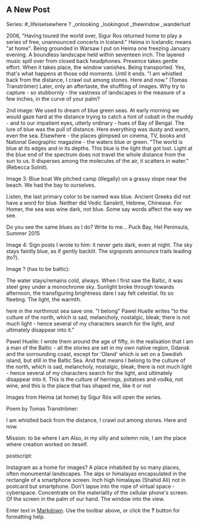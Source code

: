 ## A New Post

Series: #_lifeiselsewhere ?
_onlooking
_lookingout
_thewindow
_wanderlust

2006, 
"Having toured the world over, Sigur Ros returned home to play a series of free, unannounced concerts in Iceland." Heima in Icelandic means "at home". 
Being grounded in Warsaw I put on Heima one freezing January evening. A boundless landscape held within seventeen inch. The layered music spill over from closed back headphones. Presence takes gentle effort. When it takes place, the window vanishes. Being transported. Yes, that's what happens at those odd moments. Until it ends. "I am whistled back from the distance,
I crawl out among stones. Here and now." (Tomas Tranströmer) Later, only an aftertaste, the shuffling of images.
Why try to capture - so stubbornly - the vastness of landscapes in the measure of a few inches, in the curve of your palm?

2nd image:
We used to dream of blue green seas. At early morning we would gaze hard at the distance trying to catch a hint of cobalt in the muddy - and to our impatient eyes, utterly ordinary -  hues of Bay of Bengal. The lure of blue was the pull of distance. Here everything was dusty and warm, even the sea. Elsewhere - the places glimpsed on cinema, TV, books and National Geographic magazine - the waters blue or green. "The world is blue at its edges and in its depths. This blue is the light that got lost. Light at the blue end of the spectrum does not travel the whole distance from the sun to us. It disperses among the molecules of the air, it scatters in water." (Rebecca Solnit). 

Image 3: Blue boat
We pitched camp (illegally) on a grassy slope near the beach. We had the bay to ourselves. 

Listen, the last primary color to be named was blue. 
Ancient Greeks did not have a word for blue.
Neither did Vedic Sanskrit, Hebrew, Chinease.
For Homer, the sea was wine dark, not blue.
Some say words affect the way we see.

Do you see the same blues as I do? Write to me...
Puck Bay, Hel Peninsula, Summer 2015

Image 4: Sign posts
I wrote to him: it never gets dark, even at night. The sky stays faintly blue, as if gently backlit. The signposts announce trails leading (to?).



Image ? (has to be baltic):

The water stays/remains cold, always. When I first saw the Baltic, it was steel grey under a monochrome sky. Sunlight broke through towards afternoon, the transfiguring brightness dare I say felt celestial. Its so fleeting. The light, the warmth. 


here in the northmost sea save one. "I belong" Pawel Huelle writes "to the culture of the north, which is sad, melancholy, nostalgic, bleak; there is not much light - hence several of my characters search for the light, and ultimately disappear into it."

Pawel Huelle: 
I wrote them around the age of fifty, in the realisation that I am a man of the Baltic - all the stories are set in my own native region, Gdansk and the sorrounding coast, except for 'Oland' which is set on a Swedish island, but still in the Baltic Sea. And that means I belong to the culture of the north, which is sad, melancholy, nostalgic, bleak; there is not much light - hence several of my characters search for the light, and ultimately disappear into it. This is the culture of herrings, potatoes and vodka, not wine, and this is the place that has shaped me, like it or not


Images from Heima (at home) by Sigur Rós will open the series. 

Poem by Tomas Tranströmer:

I am whistled back from the distance,
I crawl out among stones. Here and now.

Mission: to be where I am
Also, in my silly and solemn role,
I am the place
where creation worked on iteself.

postscript:

Instagram as a home for images? A place inhabited by so many places, often monumental landscapes. The alps or himalayas encapsulated in the rectangle of a smartphone screen. Inch high himalayas (Shahid Ali) not in postcard but smartphone. Don't lapse into the rope of virtual space - cyberspace. Concentrate on the materiality of the cellular phone's screen. Of the screen in the palm of our hand. The window into the view. 



Enter text in [Markdown](http://daringfireball.net/projects/markdown/). Use the toolbar above, or click the **?** button for formatting help.
